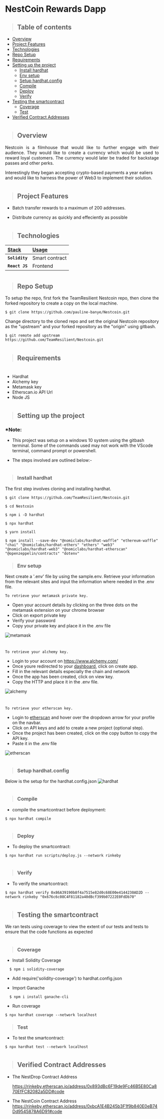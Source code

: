 # NestCoin Rewards Dapp

> ## Table of contents
- [Overview](#overview)
- [Project Features](#project-features)
- [Technologies](#technologies)
- [Repo Setup](#repo-setup)
- [Requirements](#requirements)
- [Setting up the project](#setting-up-the-project)
  - [Install hardhat](#install-hardhat)
  - [Env setup](#env-setup)
  - [Setup hardhat.config](#setup-hardhatconfig)
  - [Compile](#compile)
  - [Deploy](#deploy)
  - [Verify](#verify)
- [Testing the smartcontract](#testing-the-smartcontract)
  - [Coverage](#coverage)
  - [Test](#test)
- [Verified Contract Addresses](#verified-contract-addresses)
#
> ## Overview
<p align="justify">
Nestcoin is a filmhouse that would like to further engage with their audience. They would like to create a currency which would be used to reward loyal customers. The curremcy would later be traded for backstage passes and other perks.

Interestingly they began accepting crypto-based payments a year ealiers and would like to harness the power of Web3 to implement their solution.
</p>

#
> ## Project Features

- Batch transfer rewards to a maximum of 200 addresses.

- Distribute currency as quickly and effeciently as possible

</p>

#
> ## Technologies
| <b><u>Stack</u></b> | <b><u>Usage</u></b> |
| :------------------ | :------------------ |
| **`Solidity`**      | Smart contract      |
| **`React JS`**      | Frontend            |

#
> ## Repo Setup

<p align="justify">
To setup the repo, first fork the TeamResilient Nestcoin repo, then clone the forked repository to create a copy on the local machine.
</p>

    $ git clone https://github.com/pauline-banye/Nestcoin.git

<p align="justify">
Change directory to the cloned repo and set the original Nestcoin repository as the "upstream" and your forked repository as the "origin" using gitbash.
</p>

    $ git remote add upstream https://github.com/TeamResilient/Nestcoin.git

#

> ## Requirements
#
- Hardhat
- Alchemy key
- Metamask key
- Etherscan.io API Url
- Node JS
#
> ## Setting up the project
### \*Note:

- This project was setup on a windows 10 system using the gitbash terminal. Some of the commands used may not work with the VScode terminal, command prompt or powershell.

- The steps involved are outlined below:-
#
> ### Install hardhat
The first step involves cloning and installing hardhat.
```shell
$ git clone https://github.com/TeamResilient/Nestcoin.git

$ cd Nestcoin

$ npm i -D hardhat

$ npx hardhat

$ yarn install

$ npm install --save-dev "@nomiclabs/hardhat-waffle" "ethereum-waffle" "chai" "@nomiclabs/hardhat-ethers" "ethers" "web3" "@nomiclabs/hardhat-web3" "@nomiclabs/hardhat-etherscan" "@openzeppelin/contracts" "dotenv"
```
> ### Env setup
 Next create a '.env' file by using the sample.env. Retrieve your information from the relevant sites and input the information where needed in the .env file.

`To retrieve your metamask private key.`
- Open your account details by clicking on the three dots on the metamask extension on your chrome browser
- Click on export private key
- Verify your password
- Copy your private key and place it in the .env file

![metamask](https://drive.google.com/uc?export=view&id=1oDl0IbicD7LhNOcYUbGzBYTJdduWim1t)

#
`To retrieve your alchemy key.`
- Login to your account on https://www.alchemy.com/
- Once youre redirected to your [dashboard](https://dashboard.alchemyapi.io/), click on create app.
- Fill in the relevant details especially the chain and network
- Once the app has been created, click on view key.
- Copy the HTTP and place it in the .env file.

![alchemy](https://drive.google.com/uc?export=view&id=1XFtACFN-LWvoDUD1QyJJY9uOc7KNkrL6)
#
`To retrieve your etherscan key.`
- Login to [etherscan](https://etherscan.io/) and hover over the dropdown arrow for your profile on the navbar.
- Click on API keys and add to create a new project (optional step).
- Once the project has been created, click on the copy button to copy the API key.
- Paste it in the .env file

![etherscan](https://drive.google.com/uc?export=view&id=1Gq-hPuwjwb3TOCH2dqUA93VxfyrbUDN6)
#
> ### Setup hardhat.config

Below is the setup for the hardhat.config.json
![hardhat](https://drive.google.com/uc?export=view&id=1Wmc2o2DnF5K6Q5y0CTCjVUfUIoLVm2ei)
#
> ### Compile
- compile the smartcontract before deployment:
```
$ npx hardhat compile
```
#
> ### Deploy
- To deploy the smartcontract:
```
$ npx hardhat run scripts/deploy.js --network rinkeby
```
#
> ### Verify
- To verify the smartcontract:
```
$ npx hardhat verify 0x86A39190b8f4a7515e82d0c68E00e4144230AD2D --network rinkeby "0x676c6c08C4F81182a40dBcf399b07222E0FdDb70"
```
#
> ## Testing the smartcontract
We ran tests using coverage to view the extent of our tests and tests to ensure that the code functions as expected
#
> ### Coverage
- Install Solidity Coverage
```
  $ npm i solidity-coverage
```
- Add require('solidity-coverage') to hardhat.config.json

- Import Ganache
``` 
  $ npm i install ganache-cli
``` 
- Run coverage
```
$ npx hardhat coverage --network localhost
```
> ### Test

- To test the smartcontract:
``` 
$ npx hardhat test --network localhost
``` 
#
> ## Verified Contract Addresses
>
- The NestDrop Contract Address 

  https://rinkeby.etherscan.io/address/0x893dBc6F19de9Fc46B5E80Ca870EfFC82082a5DD#code


- The NestCoin Contract Address
https://rinkeby.etherscan.io/address/0xbcA1E4B245b3F1f9b840E0eB74Dd9545878A6D91#code
